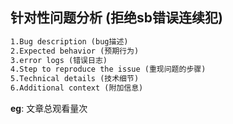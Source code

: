 ## 针对性问题分析 (拒绝sb错误连续犯)

```txt
1.Bug description (bug描述)
2.Expected behavior (预期行为)
3.error logs (错误日志)
4.Step to reproduce the issue (重现问题的步骤)
5.Technical details (技术细节)
6.Additional context (附加信息)
```

**eg**:
<span id="busuanzi_container_page_pv">文章总观看量<span id="busuanzi_value_page_pv"></span>次</span>